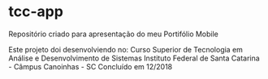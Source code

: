 # tcc-app

Repositório criado para apresentação do meu Portifólio Mobile

Este projeto doi desenvolviendo no: Curso Superior de Tecnologia em Análise e Desenvolvimento de Sistemas Instituto Federal de Santa Catarina - Câmpus Canoinhas - SC Concluído em 12/2018
